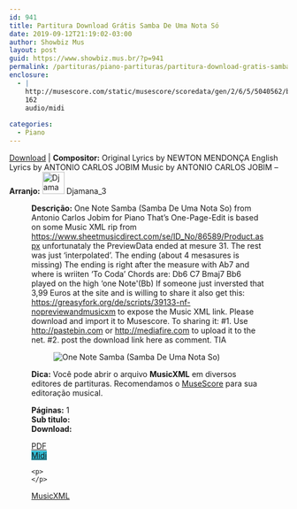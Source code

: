 ```yaml
---
id: 941
title: Partitura Download Grátis Samba De Uma Nota Só
date: 2019-09-12T21:19:02-03:00
author: Showbiz Mus
layout: post
guid: https://www.showbiz.mus.br/?p=941
permalink: /partituras/piano-partituras/partitura-download-gratis-samba-de-uma-nota-so/
enclosure:
  - |
    http://musescore.com/static/musescore/scoredata/gen/2/6/5/5040562/bd43609a4838593c5132107d3f6ede5416342563/score.mid
    162
    audio/midi
    
categories:
  - Piano
---
```

[Download](#download "link para download de partitura") | **Compositor:** Original Lyrics by NEWTON MENDONÇA English Lyrics by ANTONIO CARLOS JOBIM Music by ANTONIO CARLOS JOBIM &#8211; **Arranjo:** <img alt='Djamana\_3' class='wp-image-40' width='40' hight='40' sizes='40' src='https://musescore.com/static/musescore/userdata/avatar/default.jpg@300x300?cache=0' /> Djamana\_3<figure class='wp-block-image'> 

**Descrição:** One Note Samba (Samba De Uma Nota So) from Antonio Carlos Jobim for Piano That&#8217;s One-Page-Edit is based on some Music XML rip from https://www.sheetmusicdirect.com/se/ID_No/86589/Product.aspx unfortunataly the PreviewData ended at mesure 31. The rest was just &#8216;interpolated&#8217;. The ending (about 4 mesasures is missing) The ending is right after the measure with Ab7 and where is wriiten &#8216;To Coda&#8217; Chords are: Db6 C7 Bmaj7 Bb6 played on the high &#8216;one Note'(Bb) If someone just inversted that 3,99 Euros at the site and is willing to share it also get this: https://greasyfork.org/de/scripts/39133-nf-nopreviewandmusicxm to expose the Music XML link. Please download and import it to Musescore. To sharing it: #1. Use http://pastebin.com or http://mediafire.com to upload it to the net. #2. post the download link here as comment. TIA <figure class='wp-block-image'> 

<img  alt='One Note Samba (Samba De Uma Nota So)' src='http://musescore.com/static/musescore/scoredata/gen/2/6/5/5040562/bd43609a4838593c5132107d3f6ede5416342563/score_0.png' class='wp-image-500' /> </figure> 

**Dica:** Você pode abrir o arquivo **MusicXML** em diversos editores de partituras. Recomendamos o <a target='_blank' href='https://www.showbiz.mus.br/musica/o-melhor-editor-de-partitura' title='Editor de Partitura' rel="noopener noreferrer"> MuseScore</a> para sua editoração musical. 

  
**Páginas:** 1  
**Sub titulo:**  
<strong id='download'>Download:</strong>

<div class='wp-block-columns alignwide has-4-columns'>
  <div class='wp-block-column'>
    <div class='wp-block-button aligncenter'>
      <a  target='_blank' href='https://musescore.com/static/musescore/scoredata/gen/2/6/5/5040562/bd43609a4838593c5132107d3f6ede5416342563/score_full.pdf' class='wp-block-button__link
         has-background has-vivid-red-background-color' rel="noopener noreferrer">PDF</a>
    </div>
  </div>
  
  <div class='wp-block-column'>
    <div class='wp-block-button aligncenter'>
      <a  target='_blank' href='http://musescore.com/static/musescore/scoredata/gen/2/6/5/5040562/bd43609a4838593c5132107d3f6ede5416342563/score.mid' class='wp-block-button__link has-background' style='background-color:#2eb9d1' rel="noopener noreferrer">Midi</a>
    </div>
    
    <p>
    </p>
  </div>
  
  <div class='wp-block-column'>
    <div class='wp-block-button aligncenter'>
      <a  target='_blank' href='http://musescore.com/static/musescore/scoredata/gen/2/6/5/5040562/bd43609a4838593c5132107d3f6ede5416342563/score.mxl' class='wp-block-button__link has-background has-very-dark-gray-background-color' rel="noopener noreferrer">MusicXML</a>
    </div>
  </div>
  
  <div class='wp-block-column'>
  </div>
</div>